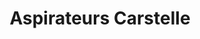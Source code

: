 ---
title: "Aspirateurs Carstelle"
url: /salaberry-de-valleyfield/aspirateurs-carstelle/
shop: Staubsauger
---
